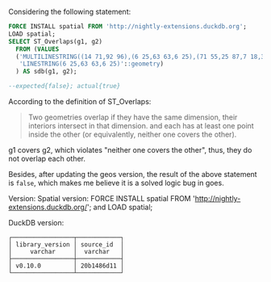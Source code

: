 Considering the following statement:
```sql
FORCE INSTALL spatial FROM 'http://nightly-extensions.duckdb.org';
LOAD spatial;
SELECT ST_Overlaps(g1, g2)
  FROM (VALUES
  ('MULTILINESTRING((14 71,92 96),(6 25,63 63,6 25),(71 55,25 87,7 18,34 26,15 55))'::geometry, 
   'LINESTRING(6 25,63 63,6 25)'::geometry)
  ) AS sdb(g1, g2);

--expected{false}; actual{true}
```
According to the definition of ST_Overlaps:

> Two geometries overlap if they have the same dimension, their interiors intersect in that dimension. and each has at least one point inside the other (or equivalently, neither one covers the other). 

g1 covers g2, which violates "neither one covers the other", thus, they do not overlap each other.

Besides, after updating the geos version, the result of the above statement is `false`, which makes me believe it is a solved logic bug in goes.

Version:
Spatial version:
FORCE INSTALL spatial FROM 'http://nightly-extensions.duckdb.org/'; and LOAD spatial;

DuckDB version:
```
┌─────────────────┬────────────┐
│ library_version │ source_id  │
│     varchar     │  varchar   │
├─────────────────┼────────────┤
│ v0.10.0         │ 20b1486d11 │
└─────────────────┴────────────┘
```